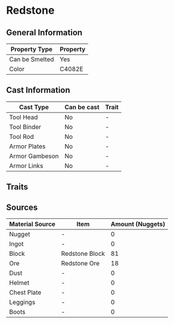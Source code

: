 # Redstone

## General Information

| Property Type  | Property |
| -------------- | -------- |
| Can be Smelted | Yes      |
| Color          | C4082E   |

## Cast Information

| Cast Type      | Can be cast | Trait |
| -------------- | ----------- | ----- |
| Tool Head      | No          | -     |
| Tool Binder    | No          | -     |
| Tool Rod       | No          | -     |
| Armor Plates   | No          | -     |
| Armor Gambeson | No          | -     |
| Armor Links    | No          | -     |

## Traits

## Sources

| Material Source | Item           | Amount (Nuggets) |
| --------------- | -------------- | ---------------- |
| Nugget          | -              | 0                |
| Ingot           | -              | 0                |
| Block           | Redstone Block | 81               |
| Ore             | Redstone Ore   | 18               |
| Dust            | -              | 0                |
| Helmet          | -              | 0                |
| Chest Plate     | -              | 0                |
| Leggings        | -              | 0                |
| Boots           | -              | 0                |
